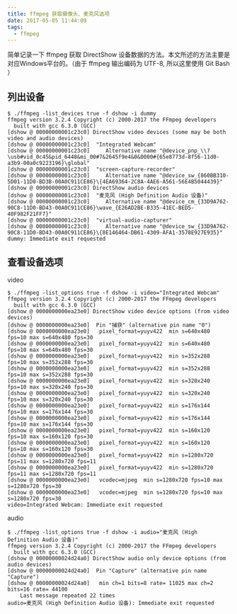 ```yaml
---
title: ffmpeg 获取摄像头、麦克风选项
date: 2017-05-05 11:44:09
tags:
  - ffmpeg
---
```



简单记录一下 ffmpeg 获取 DirectShow 设备数据的方法。本文所述的方法主要是对应Windows平台的。（由于 ffmpeg 输出编码为 UTF-8, 所以这里使用 Git Bash ）

## 列出设备

	$ ./ffmpeg -list_devices true -f dshow -i dummy
	ffmpeg version 3.2.4 Copyright (c) 2000-2017 the FFmpeg developers
	  built with gcc 6.3.0 (GCC)
	[dshow @ 00000000001c23c0] DirectShow video devices (some may be both video and audio devices)
	[dshow @ 00000000001c23c0]  "Integrated Webcam"
	[dshow @ 00000000001c23c0]     Alternative name "@device_pnp_\\?\usb#vid_0c45&pid_6448&mi_00#7&2645f9e4&0&0000#{65e8773d-8f56-11d0-a3b9-00a0c9223196}\global"
	[dshow @ 00000000001c23c0]  "screen-capture-recorder"
	[dshow @ 00000000001c23c0]     Alternative name "@device_sw_{860BB310-5D01-11D0-BD3B-00A0C911CE86}\{4EA69364-2C8A-4AE6-A561-56E4B5044439}"
	[dshow @ 00000000001c23c0] DirectShow audio devices
	[dshow @ 00000000001c23c0]  "麦克风 (High Definition Audio 设备)"
	[dshow @ 00000000001c23c0]     Alternative name "@device_cm_{33D9A762-90C8-11D0-BD43-00A0C911CE86}\wave_{E26AD2BE-B335-41EC-BED5-40F982F21FF7}"
	[dshow @ 00000000001c23c0]  "virtual-audio-capturer"
	[dshow @ 00000000001c23c0]     Alternative name "@device_sw_{33D9A762-90C8-11D0-BD43-00A0C911CE86}\{8E146464-DB61-4309-AFA1-3578E927E935}"
	dummy: Immediate exit requested



## 查看设备选项

video

	$ ./ffmpeg -list_options true -f dshow -i video="Integrated Webcam"
	ffmpeg version 3.2.4 Copyright (c) 2000-2017 the FFmpeg developers
	  built with gcc 6.3.0 (GCC)
	[dshow @ 0000000000ea23e0] DirectShow video device options (from video devices)
	[dshow @ 0000000000ea23e0]  Pin "捕获" (alternative pin name "0")
	[dshow @ 0000000000ea23e0]   pixel_format=yuyv422  min s=640x480 fps=10 max s=640x480 fps=30
	[dshow @ 0000000000ea23e0]   pixel_format=yuyv422  min s=640x480 fps=10 max s=640x480 fps=30
	[dshow @ 0000000000ea23e0]   pixel_format=yuyv422  min s=352x288 fps=10 max s=352x288 fps=30
	[dshow @ 0000000000ea23e0]   pixel_format=yuyv422  min s=352x288 fps=10 max s=352x288 fps=30
	[dshow @ 0000000000ea23e0]   pixel_format=yuyv422  min s=320x240 fps=10 max s=320x240 fps=30
	[dshow @ 0000000000ea23e0]   pixel_format=yuyv422  min s=320x240 fps=10 max s=320x240 fps=30
	[dshow @ 0000000000ea23e0]   pixel_format=yuyv422  min s=176x144 fps=10 max s=176x144 fps=30
	[dshow @ 0000000000ea23e0]   pixel_format=yuyv422  min s=176x144 fps=10 max s=176x144 fps=30
	[dshow @ 0000000000ea23e0]   pixel_format=yuyv422  min s=160x120 fps=10 max s=160x120 fps=30
	[dshow @ 0000000000ea23e0]   pixel_format=yuyv422  min s=160x120 fps=10 max s=160x120 fps=30
	[dshow @ 0000000000ea23e0]   pixel_format=yuyv422  min s=1280x720 fps=11 max s=1280x720 fps=11
	[dshow @ 0000000000ea23e0]   pixel_format=yuyv422  min s=1280x720 fps=11 max s=1280x720 fps=11
	[dshow @ 0000000000ea23e0]   vcodec=mjpeg  min s=1280x720 fps=10 max s=1280x720 fps=30
	[dshow @ 0000000000ea23e0]   vcodec=mjpeg  min s=1280x720 fps=10 max s=1280x720 fps=30
	video=Integrated Webcam: Immediate exit requested

audio

	$ ./ffmpeg -list_options true -f dshow -i audio="麦克风 (High Definition Audio 设备)"
	ffmpeg version 3.2.4 Copyright (c) 2000-2017 the FFmpeg developers
	  built with gcc 6.3.0 (GCC)
	[dshow @ 00000000024d24a0] DirectShow audio only device options (from audio devices)
	[dshow @ 00000000024d24a0]  Pin "Capture" (alternative pin name "Capture")
	[dshow @ 00000000024d24a0]   min ch=1 bits=8 rate= 11025 max ch=2 bits=16 rate= 44100
		Last message repeated 22 times
	audio=麦克风 (High Definition Audio 设备): Immediate exit requested
